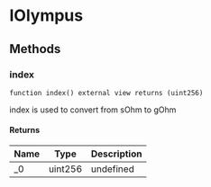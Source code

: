 # IOlympus









## Methods

### index

```solidity
function index() external view returns (uint256)
```

index is used to convert from sOhm to gOhm




#### Returns

| Name | Type | Description |
|---|---|---|
| _0 | uint256 | undefined |




